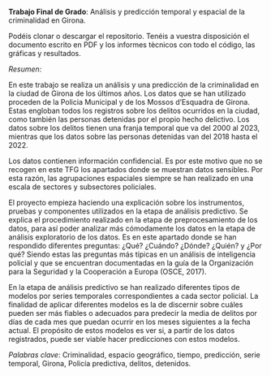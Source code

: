 <b>Trabajo Final de Grado</b>: Análisis y predicción temporal y espacial de la criminalidad en Girona.

Podéis clonar o descargar el repositorio. Tenéis a vuestra disposición el documento escrito en PDF y los informes tècnicos con todo el código, las gráficas y resultados.

*Resumen:*

En este trabajo se realiza un análisis y una predicción de la criminalidad en la ciudad de
Girona de los últimos años. Los datos que se han utilizado proceden de la Policia
Municipal y de los Mossos d’Esquadra de Girona. Estas engloban todos los registros
sobre los delitos ocurridos en la ciudad, como también las personas detenidas por el
propio hecho delictivo. Los datos sobre los delitos tienen una franja temporal que va del
2000 al 2023, mientras que los datos sobre las personas detenidas van del 2018 hasta el
2022.

Los datos contienen información confidencial. Es por este motivo que no se recogen en
este TFG los apartados donde se muestran datos sensibles. Por esta razón, las
agrupaciones espaciales siempre se han realizado en una escala de sectores y
subsectores policiales.

El proyecto empieza haciendo una explicación sobre los instrumentos, pruebas y
componentes utilizados en la etapa de análisis predictivo. Se explica el procedimiento
realizado en la etapa de preprocesamiento de los datos, para así poder analizar más
cómodamente los datos en la etapa de análisis exploratorio de los datos. Es en este
apartado donde se han respondido diferentes preguntas: ¿Qué? ¿Cuándo? ¿Dónde?
¿Quién? y ¿Por qué? Siendo estas las preguntas más típicas en un análisis de inteligencia
policial y que se encuentran documentadas en la guía de la Organización para la
Seguridad y la Cooperación a Europa (OSCE, 2017).

En la etapa de análisis predictivo se han realizado diferentes tipos de modelos por series
temporales correspondientes a cada sector policial. La finalidad de aplicar diferentes
modelos es la de discernir sobre cuáles pueden ser más fiables o adecuados para
predecir la media de delitos por días de cada mes que puedan ocurrir en los meses
siguientes a la fecha actual. El propósito de estos modelos es ver si, a partir de los datos
registrados, puede ser viable hacer predicciones con estos modelos.

*Palabras clave*: Criminalidad, espacio geográfico, tiempo, predicción, serie temporal,
Girona, Policía predictiva, delitos, detenidos.
